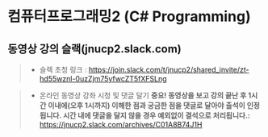 # 컴퓨터프로그래밍2 (C# Programming)

## 동영상 강의 슬랙(jnucp2.slack.com)

> * 슬렉 초청 링크 : https://join.slack.com/t/jnucp2/shared_invite/zt-hd55wznl-0uzZjm75yfwcZT5fXFSLng </br>

> * 온라인 동영상 강좌 시청 및 댓글 달기
> <b>중요! 동영상을 보고 강의 끝난 후 1시간 이내에(오후 1시까지) 이해한 점과 궁금한 점을 댓글로 달아야 출석이 인정됩니다. 시간 내에 댓글을 달지 않을 경우 예외없이 결석으로 처리됩니다.:</b></br>
> https://jnucp2.slack.com/archives/C01A8B74J1H </br>








